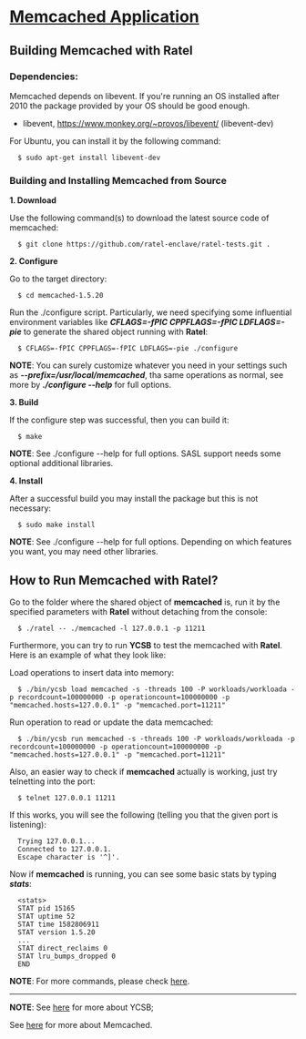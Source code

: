 [Memcached Application](https://www.memcached.org/)
=======================

Building Memcached with Ratel
-----------------------------
### Dependencies:

Memcached depends on libevent. If you're running an OS installed after 2010 the package provided by your OS should be good enough.

* libevent, https://www.monkey.org/~provos/libevent/ (libevent-dev)

For Ubuntu, you can install it by the following command:

  ```
    $ sudo apt-get install libevent-dev
  ```

### Building and Installing Memcached from Source
**1. Download**

Use the following command(s) to download the latest source code of memcached:
  ```
    $ git clone https://github.com/ratel-enclave/ratel-tests.git .
  ```

**2. Configure**

Go to the target directory:
  ```
    $ cd memcached-1.5.20
  ```
Run the ./configure script. Particularly, we need specifying some influential environment variables like ***CFLAGS=-fPIC CPPFLAGS=-fPIC LDFLAGS=-pie*** to generate the shared object running with **Ratel**:
  ```
    $ CFLAGS=-fPIC CPPFLAGS=-fPIC LDFLAGS=-pie ./configure
  ```
**NOTE**: You can surely customize whatever you need in your settings such as ***--prefix=/usr/local/memcached***, tha same operations as normal, see more by ***./configure --help*** for full options.

**3. Build**

If the configure step was successful, then you can build it:
  ```
    $ make
  ```
**NOTE**: See ./configure --help for full options. SASL support needs some optional additional libraries.

**4. Install**

After a successful build you may install the package but this is not necessary:
  ```
    $ sudo make install
  ```
**NOTE**: See ./configure --help for full options. Depending on which features you want, you may need other libraries.

How to Run Memcached with Ratel?
-----------------------------------
Go to the folder where the shared object of **memcached** is, run it by the specified parameters with **Ratel** without detaching from the console:
  ```
    $ ./ratel -- ./memcached -l 127.0.0.1 -p 11211
  ```
Furthermore, you can try to run **YCSB** to test the memcached with **Ratel**. Here is an example of what they look like:

  Load operations to insert data into memory:
  ```
    $ ./bin/ycsb load memcached -s -threads 100 -P workloads/workloada -p recordcount=100000000 -p operationcount=100000000 -p "memcached.hosts=127.0.0.1" -p "memcached.port=11211"
  ```
  Run operation to read or update the data memcached:
  ```
    $ ./bin/ycsb run memcached -s -threads 100 -P workloads/workloada -p recordcount=100000000 -p operationcount=100000000 -p "memcached.hosts=127.0.0.1" -p "memcached.port=11211"
  ```

Also, an easier way to check if **memcached** actually is working, just try telnetting into the port:
  ```
    $ telnet 127.0.0.1 11211
  ```
If this works, you will see the following (telling you that the given port is listening):
  ```
    Trying 127.0.0.1...
    Connected to 127.0.0.1.
    Escape character is '^]'.

  ```
Now if **memcached** is running, you can see some basic stats by typing ***stats***: 
  ```
    <stats>
    STAT pid 15165
    STAT uptime 52
    STAT time 1582806911
    STAT version 1.5.20
    ...
    STAT direct_reclaims 0
    STAT lru_bumps_dropped 0
    END

  ```
**NOTE**: For more commands, please check [here](https://github.com/memcached/memcached/wiki/Commands).

-----------------------------------
**NOTE**: See [here](https://github.com/brianfrankcooper/YCSB) for more about YCSB;

See [here](https://memcached.org/) for more about Memcached.

